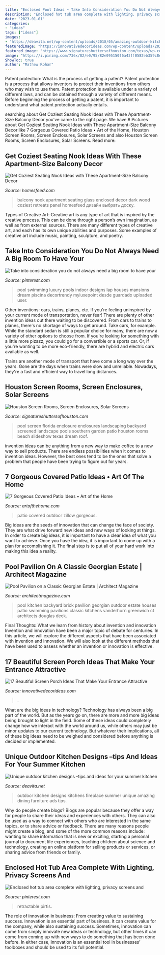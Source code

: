 ```yaml
---
title: "Enclosed Pool Ideas ~ Take Into Consideration You Do Not Always Need A Big Room To Have Your"
description: "Enclosed hot tub area complete with lighting, privacy screens and"
date: "2023-01-01"
categories:
- "ideas"
tags: ["ideas"]
images:
- "https://deavita.net/wp-content/uploads/2018/05/amazing-outdoor-kitchens-dining-furniture-fireplace.jpg"
featuredImage: "https://innovativedecorideas.com/wp-content/uploads/2020/05/screen-porch-ideas18-e1589941604155.jpg"
featured_image: "https://www.signatureshuttersofhouston.com/texas/wp-content/gallery/pool-enclosures/pool-enclosure-02.jpg"
image: "https://i.pinimg.com/736x/82/e0/95/82e095150f6a43ff0582eb359c8d98f8.jpg"
ShowToc: true
author: "Mathew Rohan"
---
```



Patent protection: What is the process of getting a patent?
Patent protection is a process that allows inventors to protect their inventions from others who may wish to use them. Patent protection is available under a variety of different laws, and can be obtained through a variety of different means. Before beginning the process of getting a patent, it is important to understand what patent protection actually entails.

	

		
searching about Get Coziest Seating Nook Ideas with These Apartment-Size Balcony Decor you've came to the right page. We have 8 Pictures about Get Coziest Seating Nook Ideas with These Apartment-Size Balcony Decor like 7 Gorgeous Covered Patio Ideas • Art of the Home, Houston Screen Rooms, Screen Enclosures, Solar Screens and also Houston Screen Rooms, Screen Enclosures, Solar Screens. Read more:
		
    
## Get Coziest Seating Nook Ideas With These Apartment-Size Balcony Decor

<img loading=lazy src="http://homesfeed.com/wp-content/uploads/2018/07/small-enclosed-balcony-with-seating-nook-dark-blue-couch-throw-pillow-yellow-bean-bag-dark-coffee-table-dark-wood-floors-textured-wood-slat-wall-wood-railings-with-glass-panel.jpg" onerror="this.onerror=null;this.src='https://tse3.mm.bing.net/th?id=OIP.jRzhdIJvKuNbGo-q6iXhdQHaJe&amp;pid=15.1';" alt="Get Coziest Seating Nook Ideas with These Apartment-Size Balcony Decor">

_Source: homesfeed.com_

>balcony nook apartment seating glass enclosed decor dark wood coziest retreats panel homesfeed дизайн выбрать доску. 

	

Types of Creative Art:
Creative art is any type of art that is inspired by the creative process. This can be done through a person’s own imagination, as well as from external sources. There are many different types of creative art, and each has its own unique abilities and purposes. Some examples of creative art include music, painting, sculpture, and poetry.

    
## Take Into Consideration You Do Not Always Need A Big Room To Have Your

<img loading=lazy src="https://i.pinimg.com/736x/6e/06/33/6e06339baf636d7cbc83c15012e5202f.jpg" onerror="this.onerror=null;this.src='https://tse2.mm.bing.net/th?id=OIP.JKen01ceG_cg7aRRizyx9gHaKl&amp;pid=15.1';" alt="Take into consideration you do not always need a big room to have your">

_Source: pinterest.com_

>pool swimming luxury pools indoor designs lap houses mansions dream piscina decortrendy myluxepoint desde guardado uploaded user. 

	

Other inventions: cars, trains, planes, etc.
If you're feeling uninspired by your current mode of transportation, never fear! There are plenty of other invention ideas out there waiting to be discovered. From cars to trains to planes, there's no shortage of ways to get around.
Take cars, for example. While the standard sedan is still a popular choice for many, there are now a variety of other options to choose from. If you're looking for something with a little more pizazz, you could go for a convertible or a sports car. Or, if you're wanting to be more eco-friendly, there are hybrid and electric cars available as well.

Trains are another mode of transport that have come a long way over the years. Gone are the days when trains were slow and unreliable. Nowadays, they're a fast and efficient way to travel long distances.

    
## Houston Screen Rooms, Screen Enclosures, Solar Screens

<img loading=lazy src="https://www.signatureshuttersofhouston.com/texas/wp-content/gallery/pool-enclosures/pool-enclosure-02.jpg" onerror="this.onerror=null;this.src='https://tse1.mm.bing.net/th?id=OIP.WUvMAiyyd9vKBQnLBZtDPwHaFj&amp;pid=15.1';" alt="Houston Screen Rooms, Screen Enclosures, Solar Screens">

_Source: signatureshuttersofhouston.com_

>pool screen florida enclosure enclosures landscaping backyard screened landscape pools southern garden patio houston rooms beach slideshow texas dream roof. 

	

invention ideas can be anything from a new way to make coffee to a new way to sell products. There are endless possibilities when it comes to invention ideas. However, the best ones tend to be the ones that solve a problem that people have been trying to figure out for years.

    
## 7 Gorgeous Covered Patio Ideas • Art Of The Home

<img loading=lazy src="https://www.artofthehome.com/wp-content/uploads/2017/04/02-Outdoor-Covered-Patio-Ideas.jpg" onerror="this.onerror=null;this.src='https://tse2.mm.bing.net/th?id=OIP.SdXMi1I9a_JcB2e-G7aUiwHaLB&amp;pid=15.1';" alt="7 Gorgeous Covered Patio Ideas • Art of the Home">

_Source: artofthehome.com_

>patio covered outdoor zillow gorgeous. 

	

Big ideas are the seeds of innovation that can change the face of society. They are what drive forward new ideas and new ways of looking at things. In order to create big ideas, it is important to have a clear idea of what you want to achieve. Once you have the idea, it is important to come up with a plan for accomplishing it. The final step is to put all of your hard work into making this idea a reality.

    
## Pool Pavilion On A Classic Georgian Estate | Architect Magazine

<img loading=lazy src="https://cdnassets.hw.net/be/fe/9504633a47cc878d3d0a9b9a187a/1c56bea2-41d6-4348-8cdd-f73226930946.jpg" onerror="this.onerror=null;this.src='https://tse2.mm.bing.net/th?id=OIP.yRBwjpgdsVIuXVLa5gK9JQHaE8&amp;pid=15.1';" alt="Pool Pavilion on a Classic Georgian Estate | Architect Magazine">

_Source: architectmagazine.com_

>pool kitchen backyard brick pavilion georgian outdoor estate houses patio swimming pavilions classic kitchens vanderhorn greenwich ct architects douglas deck. 

	

Final Thoughts: What we learn from history about invention and innovation
Invention and innovation have been a major topic of debate for centuries. In this article, we will explore the different aspects that have been associated with invention and innovation. We will also look at the different methods that have been used to assess whether an invention or innovation is effective.

    
## 17 Beautiful Screen Porch Ideas That Make Your Entrance Attractive

<img loading=lazy src="https://innovativedecorideas.com/wp-content/uploads/2020/05/screen-porch-ideas18-e1589941604155.jpg" onerror="this.onerror=null;this.src='https://tse1.mm.bing.net/th?id=OIP.5U5PvlOJnOPOfjj6KzIpxAHaLH&amp;pid=15.1';" alt="17 Beautiful Screen Porch Ideas That Make Your Entrance Attractive">

_Source: innovativedecorideas.com_

>. 

	

What are the big ideas in technology?
Technology has always been a big part of the world. But as the years go on, there are more and more big ideas being brought to light in the field. Some of these ideas could completely change how we interact with the world around us, while others may just be minor updates to our current technology. But whatever their implications, all of these big ideas need to be weighed and considered before anything is decided or implemented.

    
## Unique Outdoor Kitchen Designs –tips And Ideas For Your Summer Kitchen

<img loading=lazy src="https://deavita.net/wp-content/uploads/2018/05/amazing-outdoor-kitchens-dining-furniture-fireplace.jpg" onerror="this.onerror=null;this.src='https://tse2.mm.bing.net/th?id=OIP.W8_AYXacae81a79S74Be2AHaE7&amp;pid=15.1';" alt="Unique outdoor kitchen designs –tips and ideas for your summer kitchen">

_Source: deavita.net_

>outdoor kitchen designs kitchens fireplace summer unique amazing dining furniture ads tips. 

	

Why do people create blogs?
Blogs are popular because they offer a way for people to share their ideas and experiences with others. They can also be used as a way to connect with others who are interested in the same topics, or to share advice or feedback. There are many reasons people might create a blog, and some of the more common reasons include: wanting to share information that is new or exciting, starting a personal journal to document life experiences, teaching children about science and technology, creating an online platform for selling products or services, or sharing advice from friends or family.

    
## Enclosed Hot Tub Area Complete With Lighting, Privacy Screens And

<img loading=lazy src="https://i.pinimg.com/736x/82/e0/95/82e095150f6a43ff0582eb359c8d98f8.jpg" onerror="this.onerror=null;this.src='https://tse4.mm.bing.net/th?id=OIP.XVzHMg_WihAn0L7Ho43wIQHaE6&amp;pid=15.1';" alt="Enclosed hot tub area complete with lighting, privacy screens and">

_Source: pinterest.com_

>retractable pirtis. 

	

The role of innovation in business: From creating value to sustaining success.
Innovation is an essential part of business. It can create value for the company, while also sustaining success. Sometimes, innovation can come from simply innovate new ideas or technology, but other times it can come from coming up with new ways to do something that has been done before. In either case, innovation is an essential tool in businesses’ toolboxes and should be used to its full potential.

